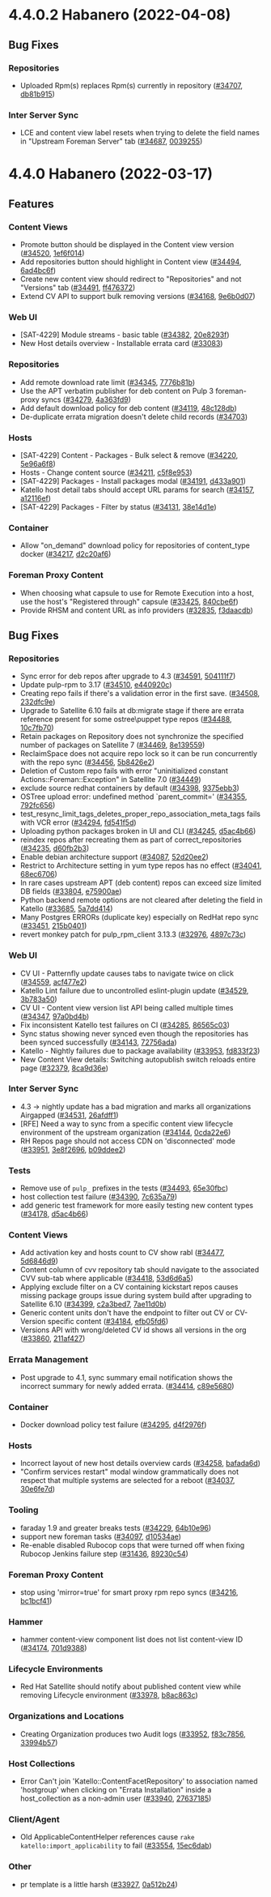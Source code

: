 # 4.4.0.2 Habanero (2022-04-08)

## Bug Fixes

### Repositories
 * Uploaded Rpm(s) replaces Rpm(s) currently in repository ([#34707](https://projects.theforeman.org/issues/34707), [db81b915](https://github.com/Katello/katello.git/commit/db81b9152d3356cd70d7b78c91e4e1b7b3b22984))

### Inter Server Sync
 * LCE and content view label resets when trying to delete the field names in "Upstream Foreman Server" tab ([#34687](https://projects.theforeman.org/issues/34687), [0039255](https://github.com/Katello/katello/commit/0039255d135c4f270e2223fbc9baccc73524bd8f))

# 4.4.0 Habanero (2022-03-17)

## Features

### Content Views
 * Promote button should be displayed in the Content view version ([#34520](https://projects.theforeman.org/issues/34520), [1ef6f014](https://github.com/Katello/katello.git/commit/1ef6f0140d1835e981eae792a000ebe4f59d8bf1))
 * Add repositories button should highlight in Content view ([#34494](https://projects.theforeman.org/issues/34494), [6ad4bc6f](https://github.com/Katello/katello.git/commit/6ad4bc6feb55d45fba938abbdb6ceb50320010b4))
 * Create new content view should redirect to "Repositories" and not "Versions" tab ([#34491](https://projects.theforeman.org/issues/34491), [ff476372](https://github.com/Katello/katello.git/commit/ff476372ba70dc3c8f991cac5bcccf5a35e0d7c2))
 * Extend CV API to support bulk removing versions ([#34168](https://projects.theforeman.org/issues/34168), [9e6b0d07](https://github.com/Katello/katello.git/commit/9e6b0d07ef198f7a0d55399e536844cb0908150b))

### Web UI
 * [SAT-4229] Module streams - basic table ([#34382](https://projects.theforeman.org/issues/34382), [20e8293f](https://github.com/Katello/katello.git/commit/20e8293fb58fb2a9a9ef43b7fdd37a78103d558a))
 * New Host details overview - Installable errata card ([#33083](https://projects.theforeman.org/issues/33083))

### Repositories
 * Add remote download rate limit ([#34345](https://projects.theforeman.org/issues/34345), [7776b81b](https://github.com/Katello/katello.git/commit/7776b81ba39ded5eee3d7cc60dd793640b56132f))
 * Use the APT verbatim publisher for deb content on Pulp 3 foreman-proxy syncs ([#34279](https://projects.theforeman.org/issues/34279), [4a363fd9](https://github.com/Katello/katello.git/commit/4a363fd945d56ad48f6a30446d9c16320819d4a5))
 * Add default download policy for deb content ([#34119](https://projects.theforeman.org/issues/34119), [48c128db](https://github.com/Katello/katello.git/commit/48c128db02a1d9e95a81e371f4d9229ae25ebb5b))
 * De-duplicate errata migration doesn't delete child records ([#34703](https://projects.theforeman.org/issues/34703))

### Hosts
 * [SAT-4229] Content - Packages - Bulk select & remove ([#34220](https://projects.theforeman.org/issues/34220), [5e96a6f8](https://github.com/Katello/katello.git/commit/5e96a6f83e47ce3fe56862bde67d0d0b1c92bcb7))
 * Hosts - Change content source ([#34211](https://projects.theforeman.org/issues/34211), [c5f8e953](https://github.com/Katello/katello.git/commit/c5f8e9532e61f9e5c7ec648decf81660628dd4ba))
 * [SAT-4229] Packages - Install packages modal ([#34191](https://projects.theforeman.org/issues/34191), [d433a901](https://github.com/Katello/katello.git/commit/d433a901c0247b699ff742791367ecd73dd304e5))
 * Katello host detail tabs should accept URL params for search ([#34157](https://projects.theforeman.org/issues/34157), [a12116ef](https://github.com/Katello/katello.git/commit/a12116ef4cb843c87ca9f149b1b573cd14afb03c))
 * [SAT-4229] Packages - Filter by status ([#34131](https://projects.theforeman.org/issues/34131), [38e14d1e](https://github.com/Katello/katello.git/commit/38e14d1e02d73b430ca97fd813c6ac397ac707ee))

### Container
 * Allow "on_demand" download policy for repositories of content_type docker ([#34217](https://projects.theforeman.org/issues/34217), [d2c20af6](https://github.com/Katello/katello.git/commit/d2c20af6911adb02ca9005350a9f2c1ad1f8140b))

### Foreman Proxy Content
 * When choosing what capsule to use for Remote Execution into a host, use the host's "Registered through" capsule ([#33425](https://projects.theforeman.org/issues/33425), [840cbe6f](https://github.com/Katello/katello.git/commit/840cbe6ff546582272ebacf479c25f03c3946c7a))
 * Provide RHSM and content URL as info providers ([#32835](https://projects.theforeman.org/issues/32835), [f3daacdb](https://github.com/Katello/katello.git/commit/f3daacdb4f2cb5d13e11401db708b41a0ed1644d))

## Bug Fixes

### Repositories
 * Sync error for deb repos after upgrade to 4.3 ([#34591](https://projects.theforeman.org/issues/34591), [504111f7](https://github.com/Katello/katello.git/commit/504111f78731f5f57ee88947855a6e110b301681))
 * Update pulp-rpm to 3.17 ([#34510](https://projects.theforeman.org/issues/34510), [e440920c](https://github.com/Katello/katello.git/commit/e440920cdaf7383c9d427905bf2115e2684ed3e8))
 * Creating repo fails if there's a validation error in the first save. ([#34508](https://projects.theforeman.org/issues/34508), [232dfc9e](https://github.com/Katello/katello.git/commit/232dfc9e6fc83ddbf13e93c216640ee952229d12))
 * Upgrade to Satellite 6.10 fails at db:migrate stage if there are errata reference present for some ostree\puppet type repos ([#34488](https://projects.theforeman.org/issues/34488), [10c7fb70](https://github.com/Katello/katello.git/commit/10c7fb7083f07d6142ca48f0b8b1061464458e91))
 * Retain packages on Repository does not synchronize the specified number of packages on Satellite 7 ([#34469](https://projects.theforeman.org/issues/34469), [8e139559](https://github.com/Katello/katello.git/commit/8e139559acf5010c163278829b3a06f5369b2c53))
 * ReclaimSpace does not acquire repo lock so it can be run concurrently with the repo sync ([#34456](https://projects.theforeman.org/issues/34456), [5b8426e2](https://github.com/Katello/katello.git/commit/5b8426e20f4b5812375ed416180f2181ec94312a))
 * Deletion of Custom repo fails with error "uninitialized constant Actions::Foreman::Exception" in Satellite 7.0 ([#34449](https://projects.theforeman.org/issues/34449))
 * exclude source redhat containers by default ([#34398](https://projects.theforeman.org/issues/34398), [9375ebb3](https://github.com/Katello/katello.git/commit/9375ebb3f9c9a2ae5a1467ac4c6f937a2d3092c3))
 * OSTree upload error: undefined method `parent_commit=' ([#34355](https://projects.theforeman.org/issues/34355), [792fc656](https://github.com/Katello/katello.git/commit/792fc6561220486873616828dfcba55a316a1712))
 * test_resync_limit_tags_deletes_proper_repo_association_meta_tags fails with VCR error ([#34294](https://projects.theforeman.org/issues/34294), [fd541f5d](https://github.com/Katello/katello.git/commit/fd541f5d384c619e76ce2a4c5533a64ad0d8044f))
 * Uploading python packages broken in UI and CLI ([#34245](https://projects.theforeman.org/issues/34245), [d5ac4b66](https://github.com/Katello/katello.git/commit/d5ac4b66dc4928c681e59a25a3a6f46019b3fb61))
 * reindex repos after recreating them as part of correct_repositories ([#34235](https://projects.theforeman.org/issues/34235), [d60fb2b3](https://github.com/Katello/katello.git/commit/d60fb2b3bc6cc087afec8822cf8ff45cb33b7f6a))
 * Enable debian architecture support ([#34087](https://projects.theforeman.org/issues/34087), [52d20ee2](https://github.com/Katello/katello.git/commit/52d20ee20cf1865bbafb2e5bc3a6d05864217920))
 * Restrict to Architecture setting in yum type repos has no effect ([#34041](https://projects.theforeman.org/issues/34041), [68ec6706](https://github.com/Katello/katello.git/commit/68ec6706a796181c9bc57bc73b75002f616f334e))
 * In rare cases upstream APT (deb content) repos can exceed size limited DB fields ([#33804](https://projects.theforeman.org/issues/33804), [e75900ae](https://github.com/Katello/katello.git/commit/e75900ae6383ed62bf2a2b02039e9eaf46bfb78c))
 * Python backend remote options are not cleared after deleting the field in Katello ([#33685](https://projects.theforeman.org/issues/33685), [5a7dd414](https://github.com/Katello/katello.git/commit/5a7dd4147919010540fc8ea402cc1d072ffc5572))
 * Many Postgres ERRORs (duplicate key) especially on RedHat repo sync ([#33451](https://projects.theforeman.org/issues/33451), [215b0401](https://github.com/Katello/katello.git/commit/215b0401dcdda07ecf300d1751b43c2062f461e3))
 * revert monkey patch for pulp_rpm_client 3.13.3 ([#32976](https://projects.theforeman.org/issues/32976), [4897c73c](https://github.com/Katello/katello.git/commit/4897c73c45f375077b41316e301c44348e5a776e))

### Web UI
 * CV UI - Patternfly update causes tabs to navigate twice on click ([#34559](https://projects.theforeman.org/issues/34559), [acf477e2](https://github.com/Katello/katello.git/commit/acf477e24a52ed85d0b89511475e399b75192898))
 * Katello Lint failure due to uncontrolled eslint-plugin update ([#34529](https://projects.theforeman.org/issues/34529), [3b783a50](https://github.com/Katello/katello.git/commit/3b783a50eb2e5ae821ebaa07626e358495389dd5))
 * CV UI -  Content view version list API being called multiple times ([#34347](https://projects.theforeman.org/issues/34347), [97a0bd4b](https://github.com/Katello/katello.git/commit/97a0bd4b93653978a475403b3a1bc3f502922388))
 * Fix inconsistent Katello test failures on CI ([#34285](https://projects.theforeman.org/issues/34285), [86565c03](https://github.com/Katello/katello.git/commit/86565c03d852369fa0fa40106d7340b3a8cee51f))
 * Sync status showing never synced even though the repositories has been synced successfully ([#34143](https://projects.theforeman.org/issues/34143), [72756ada](https://github.com/Katello/katello.git/commit/72756ada8c9382b25e4b03d2aaa5ce3b996077c2))
 * Katello - Nightly failures due to package availability ([#33953](https://projects.theforeman.org/issues/33953), [fd833f23](https://github.com/Katello/katello.git/commit/fd833f23e9a69ee8ba035660c339b6e25c1a6d64))
 * New Content View details: Switching autopublish switch reloads entire page ([#32379](https://projects.theforeman.org/issues/32379), [8ca9d36e](https://github.com/Katello/katello.git/commit/8ca9d36efa44b8f2fa0982b066e7483989407fec))

### Inter Server Sync
 * 4.3 -> nightly update has a bad migration and marks all organizations Airgapped ([#34531](https://projects.theforeman.org/issues/34531), [26afdff1](https://github.com/Katello/katello.git/commit/26afdff1d4917f7b12316c616b28c572bd79c47e))
 *  [RFE] Need a way to sync from a specific content view lifecycle environment of the upstream organization ([#34144](https://projects.theforeman.org/issues/34144), [0cda22e6](https://github.com/Katello/katello.git/commit/0cda22e6c989d5897bd19b936dead485d7290b73))
 * RH Repos page should not access CDN on 'disconnected' mode ([#33951](https://projects.theforeman.org/issues/33951), [3e8f2696](https://github.com/Katello/katello.git/commit/3e8f26961ff2a84a1de0b5dea197ea49a514d391), [b09ddee2](https://github.com/Katello/katello.git/commit/b09ddee2f2c395c86f2f8c6cc862cc680f9debea))


### Tests
 * Remove use of `pulp_` prefixes in the tests ([#34493](https://projects.theforeman.org/issues/34493), [65e30fbc](https://github.com/Katello/katello.git/commit/65e30fbc00176964949274400a6613bb308231d3))
 * host collection test failure ([#34390](https://projects.theforeman.org/issues/34390), [7c635a79](https://github.com/Katello/katello.git/commit/7c635a798248703d1c5f4f8bcc99e2c1e60e8a23))
 * add generic test framework for more easily testing new content types ([#34178](https://projects.theforeman.org/issues/34178), [d5ac4b66](https://github.com/Katello/katello.git/commit/d5ac4b66dc4928c681e59a25a3a6f46019b3fb61))

### Content Views
 * Add activation key and hosts count to CV show rabl ([#34477](https://projects.theforeman.org/issues/34477), [5d6846d9](https://github.com/Katello/katello.git/commit/5d6846d96d3a6c6e6ca6d9dfdb7a453f6331d756))
 * Content column of cvv repository tab should navigate to the associated CVV sub-tab where applicable ([#34418](https://projects.theforeman.org/issues/34418), [53d6d6a5](https://github.com/Katello/katello.git/commit/53d6d6a54e528bf5126a6a29dc5e5e76b6ede026))
 * Applying exclude filter on a CV containing kickstart repos causes missing package groups issue during system build after upgrading to Satellite 6.10 ([#34399](https://projects.theforeman.org/issues/34399), [c2a3bed7](https://github.com/Katello/katello.git/commit/c2a3bed7f848717787d204baf361f56a8403fba8), [7ae11d0b](https://github.com/Katello/katello.git/commit/7ae11d0b4d62429c1df09eb8c2db19266d57e254))
 * Generic content units don't have the endpoint to filter out CV or CV-Version specific content ([#34184](https://projects.theforeman.org/issues/34184), [efb05fd6](https://github.com/Katello/katello.git/commit/efb05fd6236b9036a037e0a607c2d45d1fd5a7b9))
 * Versions API with wrong/deleted CV id shows all versions in the org ([#33860](https://projects.theforeman.org/issues/33860), [211af427](https://github.com/Katello/katello.git/commit/211af427cb65d74f8ef4d892d1d29c61a191bd84))

### Errata Management
 * Post upgrade to 4.1, sync summary email notification shows the incorrect summary for newly added errata. ([#34414](https://projects.theforeman.org/issues/34414), [c89e5680](https://github.com/Katello/katello.git/commit/c89e5680bf4c65e5203f9ed0ab1f6e85b313b40c))

### Container
 * Docker download policy test failure ([#34295](https://projects.theforeman.org/issues/34295), [d4f2976f](https://github.com/Katello/katello.git/commit/d4f2976f4d28e574d291dcbb793afa02b7b8a363))

### Hosts
 * Incorrect layout of new host details overview cards ([#34258](https://projects.theforeman.org/issues/34258), [bafada6d](https://github.com/Katello/katello.git/commit/bafada6dd069a3f1715b936cf9d1053a94b06bd9))
 * "Confirm services restart" modal window grammatically does not respect that multiple systems are selected for a reboot ([#34037](https://projects.theforeman.org/issues/34037), [30e6fe7d](https://github.com/Katello/katello.git/commit/30e6fe7d91d6296bb02830e4afaa3f66bee38795))

### Tooling
 * faraday 1.9 and greater breaks tests ([#34229](https://projects.theforeman.org/issues/34229), [64b10e96](https://github.com/Katello/katello.git/commit/64b10e968117c79a441e3f9f1f253605722b2557))
 * support new foreman tasks ([#34097](https://projects.theforeman.org/issues/34097), [d10534ae](https://github.com/Katello/katello.git/commit/d10534ae36aef9843a7a200cf651062d0628e630))
 * Re-enable disabled Rubocop cops that were turned off when fixing Rubocop Jenkins failure step ([#31436](https://projects.theforeman.org/issues/31436), [89230c54](https://github.com/Katello/katello.git/commit/89230c545f5775c347d3bb259cacf89c665e5790))

### Foreman Proxy Content
 * stop using 'mirror=true' for smart proxy rpm repo syncs  ([#34216](https://projects.theforeman.org/issues/34216), [bc1bcf41](https://github.com/Katello/katello.git/commit/bc1bcf41a559006e3ac96b9cb1ef0b24a0be9e19))

### Hammer
 * hammer content-view component list does not list content-view ID ([#34174](https://projects.theforeman.org/issues/34174), [701d9388](https://github.com/Katello/hammer-cli-katello.git/commit/701d938830cc54357bafe19a4be6c857f58cc9dd))

### Lifecycle Environments
 * Red Hat Satellite should notify about published content view while removing Lifecycle environment ([#33978](https://projects.theforeman.org/issues/33978), [b8ac863c](https://github.com/Katello/katello.git/commit/b8ac863c19f28d000ecd503e5cba359639240dd3))

### Organizations and Locations
 * Creating Organization produces two Audit logs ([#33952](https://projects.theforeman.org/issues/33952), [f83c7856](https://github.com/Katello/katello.git/commit/f83c785650bf03d7f2db00e3aabd7faac9448983), [33994b57](https://github.com/Katello/katello.git/commit/33994b57ed3e28a09ed9974fe58108f856287790))

### Host Collections
 * Error Can't join 'Katello::ContentFacetRepository' to association named 'hostgroup' when clicking on "Errata Installation" inside a host_collection as a non-admin user ([#33940](https://projects.theforeman.org/issues/33940), [27637185](https://github.com/Katello/katello.git/commit/276371854df4323200b9b9414a9f7fea36fe5162))

### Client/Agent
 * Old ApplicableContentHelper references cause `rake katello:import_applicability` to fail ([#33554](https://projects.theforeman.org/issues/33554), [15ec6dab](https://github.com/Katello/katello.git/commit/15ec6dab54333667ed1a98b3556445f2b56ce57f))

### Other
 * pr template is a little harsh ([#33927](https://projects.theforeman.org/issues/33927), [0a512b24](https://github.com/Katello/katello.git/commit/0a512b242eaa92c03bb0c0d956b88f61c6c88e68))
